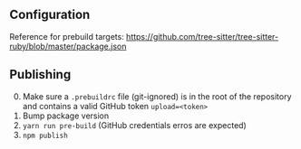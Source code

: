 ## Configuration
Reference for prebuild targets: https://github.com/tree-sitter/tree-sitter-ruby/blob/master/package.json

## Publishing
0. Make sure a `.prebuildrc` file (git-ignored) is in the root of the repository and contains a valid GitHub token `upload=<token>`
1. Bump package version
2. `yarn run pre-build` (GitHub credentials erros are expected)
3. `npm publish`

